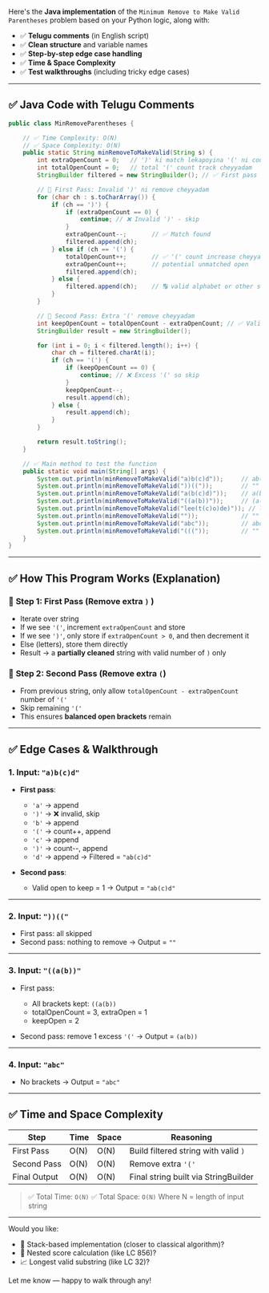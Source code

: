 Here's the **Java implementation** of the `Minimum Remove to Make Valid Parentheses` problem based on your Python logic, along with:

* ✅ **Telugu comments** (in English script)
* ✅ **Clean structure** and variable names
* ✅ **Step-by-step edge case handling**
* ✅ **Time & Space Complexity**
* ✅ **Test walkthroughs** (including tricky edge cases)

---

## ✅ Java Code with Telugu Comments

```java
public class MinRemoveParentheses {

    // ✅ Time Complexity: O(N)
    // ✅ Space Complexity: O(N)
    public static String minRemoveToMakeValid(String s) {
        int extraOpenCount = 0;   // ')' ki match lekapoyina '(' ni count cheyyadam
        int totalOpenCount = 0;   // total '(' count track cheyyadam
        StringBuilder filtered = new StringBuilder(); // ✅ First pass result store cheyyadam

        // 🔁 First Pass: Invalid ')' ni remove cheyyadam
        for (char ch : s.toCharArray()) {
            if (ch == ')') {
                if (extraOpenCount == 0) {
                    continue; // ❌ Invalid ')' - skip
                }
                extraOpenCount--;       // ✅ Match found
                filtered.append(ch);
            } else if (ch == '(') {
                totalOpenCount++;       // ✅ '(' count increase cheyyadam
                extraOpenCount++;       // potential unmatched open
                filtered.append(ch);
            } else {
                filtered.append(ch);    // 🔠 valid alphabet or other symbol
            }
        }

        // 🔁 Second Pass: Extra '(' remove cheyyadam
        int keepOpenCount = totalOpenCount - extraOpenCount; // ✅ Valid open brackets
        StringBuilder result = new StringBuilder();

        for (int i = 0; i < filtered.length(); i++) {
            char ch = filtered.charAt(i);
            if (ch == '(') {
                if (keepOpenCount == 0) {
                    continue; // ❌ Excess '(' so skip
                }
                keepOpenCount--;
                result.append(ch);
            } else {
                result.append(ch);
            }
        }

        return result.toString();
    }

    // ✅ Main method to test the function
    public static void main(String[] args) {
        System.out.println(minRemoveToMakeValid("a)b(c)d"));     // ab(c)d
        System.out.println(minRemoveToMakeValid("))(("));        // ""
        System.out.println(minRemoveToMakeValid("a(b(c)d)"));    // a(b(c)d)
        System.out.println(minRemoveToMakeValid("((a(b))"));     // (a(b))
        System.out.println(minRemoveToMakeValid("lee(t(c)o)de)")); // lee(t(c)o)de
        System.out.println(minRemoveToMakeValid(""));            // ""
        System.out.println(minRemoveToMakeValid("abc"));         // abc
        System.out.println(minRemoveToMakeValid("((("));         // ""
    }
}
```

---

## ✅ How This Program Works (Explanation)

### 🔹 **Step 1: First Pass (Remove extra `)` )**

* Iterate over string
* If we see `'('`, increment `extraOpenCount` and store
* If we see `')'`, only store if `extraOpenCount > 0`, and then decrement it
* Else (letters), store them directly
* Result → a **partially cleaned** string with valid number of `)` only

### 🔹 **Step 2: Second Pass (Remove extra `(`)**

* From previous string, only allow `totalOpenCount - extraOpenCount` number of `'('`
* Skip remaining `'('`
* This ensures **balanced open brackets** remain

---

## ✅ Edge Cases & Walkthrough

### 1. Input: `"a)b(c)d"`

* **First pass**:

  * `'a'` → append
  * `')'` → ❌ invalid, skip
  * `'b'` → append
  * `'('` → count++, append
  * `'c'` → append
  * `')'` → count--, append
  * `'d'` → append
    → Filtered = `"ab(c)d"`

* **Second pass**:

  * Valid open to keep = 1
    → Output = `"ab(c)d"`

---

### 2. Input: `"))(("`

* First pass: all skipped
* Second pass: nothing to remove
  → Output = `""`

---

### 3. Input: `"((a(b))"`

* First pass:

  * All brackets kept: `((a(b))`
  * totalOpenCount = 3, extraOpen = 1
  * keepOpen = 2

* Second pass: remove 1 excess `'('`
  → Output = `(a(b))`

---

### 4. Input: `"abc"`

* No brackets
  → Output = `"abc"`

---

## ✅ Time and Space Complexity

| Step         | Time | Space | Reasoning                            |
| ------------ | ---- | ----- | ------------------------------------ |
| First Pass   | O(N) | O(N)  | Build filtered string with valid `)` |
| Second Pass  | O(N) | O(N)  | Remove extra `'('`                   |
| Final Output | O(N) | O(N)  | Final string built via StringBuilder |

> ✅ Total Time: `O(N)`
> ✅ Total Space: `O(N)`
> Where N = length of input string

---

Would you like:

* 🔄 Stack-based implementation (closer to classical algorithm)?
* 🧠 Nested score calculation (like LC 856)?
* 📈 Longest valid substring (like LC 32)?

Let me know — happy to walk through any!
